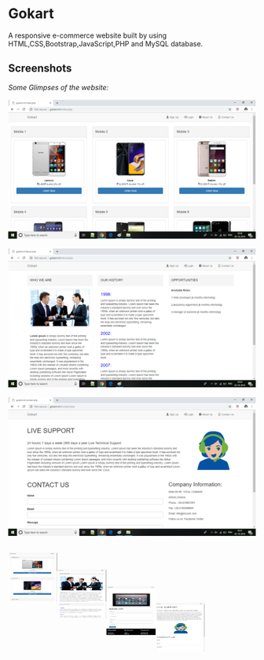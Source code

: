 # Gokart
A responsive e-commerce website built by using HTML,CSS,Bootstrap,JavaScript,PHP and MySQL database.
## Screenshots
*Some Glimpses of the website:*<br/>
<br/>
<img src="/images/gokartscr1.png"/><br/><br/>
<img src="/images/gokartscr.png" /><br/><br/>
<img src="/images/gokartscr2.png" /><br/><br/>
<div>
<img src="/images/responsiveproduct.png" width="100" height="100" align="left"/><br/><br/>
<img src="/images/responsiveabout.png"  width="100" height="100" align="left"/><br/><br/>
<img src="/images/ressignup.png"  width="100" height="100" align="left"/><br/><br/>
<img src="/images/resp_contact.png"  width="100" height="100" align="left"/><br/><br/></div>
